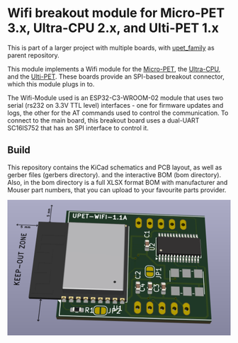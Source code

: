 
# Wifi breakout module for Micro-PET 3.x, Ultra-CPU 2.x, and Ulti-PET 1.x

This is part of a larger project with multiple boards, with [upet_family](https://github.com/fachat/upet_family) as parent repository.

This module implements a Wifi module for the [Micro-PET](https://github.com/fachat/cbm_micropet), the [Ultra-CPU](https://github.com/fachat/csa_ultracpu), and the [Ulti-PET](https://github.com/fachat/cbm_ultipet). These boards provide an SPI-based breakout connector, which this module plugs in to.

The Wifi-Module used is an ESP32-C3-WROOM-02 module that uses two serial (rs232 on 3.3V TTL level) interfaces - one for firmware updates and logs, the other for the AT commands used to control the communication.
To connect to the main board, this breakout board uses a dual-UART SC16IS752 that has an SPI interface to control it.

## Build

This repository contains the KiCad schematics and PCB layout, as well as gerber files (gerbers directory). and the interactive BOM (bom directory).
Also, in the bom directory is a full XLSX format BOM with manufacturer and Mouser part numbers, that you can upload to your favourite parts provider.

![3D view of the board](images/3dview.png)


